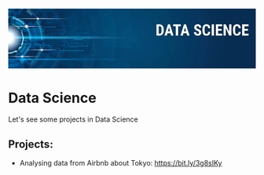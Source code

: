 ![alt text](https://github.com/bertokawa/data-science/blob/master/banner.png)



# Data Science

Let's see some projects in Data Science 

## Projects:

* Analysing data from Airbnb about Tokyo: https://bit.ly/3g8sIKy
